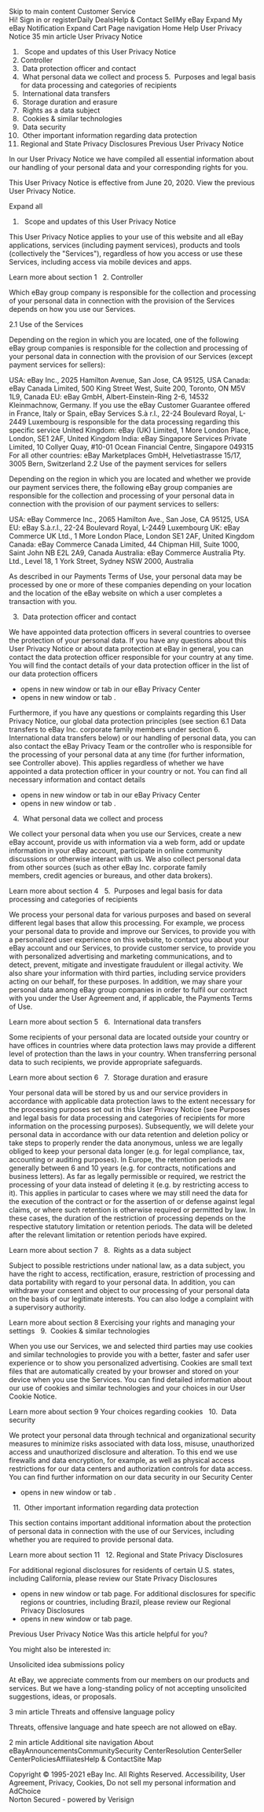 Skip to main content
			Customer Service	
Hi! Sign in or registerDaily DealsHelp & Contact
SellMy eBay
Expand My eBay
Notification
Expand Cart
Page navigation
Home
Help
User Privacy Notice
35 min article
User Privacy Notice
1.   Scope and updates of this User Privacy Notice
2. Controller
3.  Data protection officer and contact
4.  What personal data we collect and process
5.  Purposes and legal basis for data processing and categories of recipients
6.  International data transfers
7.  Storage duration and erasure
8.  Rights as a data subject
9.  Cookies & similar technologies
10.  Data security
11.  Other important information regarding data protection
12. Regional and State Privacy Disclosures
Previous User Privacy Notice

In our User Privacy Notice we have compiled all essential information about our handling of your personal data and your corresponding rights for you.

This User Privacy Notice is effective from June 20, 2020. View the previous User Privacy Notice.

Expand all
1.   Scope and updates of this User Privacy Notice

This User Privacy Notice applies to your use of this website and all eBay applications, services (including payment services), products and tools (collectively the "Services"), regardless of how you access or use these Services, including access via mobile devices and apps.

Learn more about section 1
 
2. Controller

Which eBay group company is responsible for the collection and processing of your personal data in connection with the provision of the Services depends on how you use our Services.

2.1 Use of the Services

Depending on the region in which you are located, one of the following eBay group companies is responsible for the collection and processing of your personal data in connection with the provision of our Services (except payment services for sellers):

USA: eBay Inc., 2025 Hamilton Avenue, San Jose, CA 95125, USA
Canada: eBay Canada Limited, 500 King Street West, Suite 200, Toronto, ON M5V 1L9, Canada
EU: eBay GmbH, Albert-Einstein-Ring 2-6, 14532 Kleinmachnow, Germany. If you use the eBay Customer Guarantee offered in France, Italy or Spain, eBay Services S.à r.l., 22-24 Boulevard Royal, L-2449 Luxembourg is responsible for the data processing regarding this specific service
United Kingdom: eBay (UK) Limited, 1 More London Place, London, SE1 2AF, United Kingdom
India: eBay Singapore Services Private Limited, 10 Collyer Quay, #10-01 Ocean Financial Centre, Singapore 049315
For all other countries: eBay Marketplaces GmbH, Helvetiastrasse 15/17, 3005 Bern, Switzerland
2.2 Use of the payment services for sellers

Depending on the region in which you are located and whether we provide our payment services there, the following eBay group companies are responsible for the collection and processing of your personal data in connection with the provision of our payment services to sellers:

USA: eBay Commerce Inc., 2065 Hamilton Ave., San Jose, CA 95125, USA
EU: eBay S.à.r.l., 22-24 Boulevard Royal, L-2449 Luxembourg
UK: eBay Commerce UK Ltd., 1 More London Place, London SE1 2AF, United Kingdom
Canada: eBay Commerce Canada Limited, 44 Chipman Hill, Suite 1000, Saint John NB E2L 2A9, Canada
Australia: eBay Commerce Australia Pty. Ltd., Level 18, 1 York Street, Sydney NSW 2000, Australia

As described in our Payments Terms of Use, your personal data may be processed by one or more of these companies depending on your location and the location of the eBay website on which a user completes a transaction with you.

 
3.  Data protection officer and contact

We have appointed data protection officers in several countries to oversee the protection of your personal data. If you have any questions about this User Privacy Notice or about data protection at eBay in general, you can contact the data protection officer responsible for your country at any time. You will find the contact details of your data protection officer in the list of our data protection officers
- opens in new window or tab
 in our eBay Privacy Center
- opens in new window or tab
.

Furthermore, if you have any questions or complaints regarding this User Privacy Notice, our global data protection principles (see section 6.1 Data transfers to eBay Inc. corporate family members under section 6. International data transfers below) or our handling of personal data, you can also contact the eBay Privacy Team or the controller who is responsible for the processing of your personal data at any time (for further information, see Controller above). This applies regardless of whether we have appointed a data protection officer in your country or not. You can find all necessary information and contact details
- opens in new window or tab
 in our eBay Privacy Center
- opens in new window or tab
.

 
4.  What personal data we collect and process  

We collect your personal data when you use our Services, create a new eBay account, provide us with information via a web form, add or update information in your eBay account, participate in online community discussions or otherwise interact with us. We also collect personal data from other sources (such as other eBay Inc. corporate family members, credit agencies or bureaus, and other data brokers).

Learn more about section 4
 
5.  Purposes and legal basis for data processing and categories of recipients

We process your personal data for various purposes and based on several different legal bases that allow this processing. For example, we process your personal data to provide and improve our Services, to provide you with a personalized user experience on this website, to contact you about your eBay account and our Services, to provide customer service, to provide you with personalized advertising and marketing communications, and to detect, prevent, mitigate and investigate fraudulent or illegal activity. We also share your information with third parties, including service providers acting on our behalf, for these purposes. In addition, we may share your personal data among eBay group companies in order to fulfil our contract with you under the User Agreement and, if applicable, the Payments Terms of Use.

Learn more about section 5
 
6.  International data transfers  

Some recipients of your personal data are located outside your country or have offices in countries where data protection laws may provide a different level of protection than the laws in your country. When transferring personal data to such recipients, we provide appropriate safeguards.

Learn more about section 6
 
7.  Storage duration and erasure  

Your personal data will be stored by us and our service providers in accordance with applicable data protection laws to the extent necessary for the processing purposes set out in this User Privacy Notice (see Purposes and legal basis for data processing and categories of recipients for more information on the processing purposes). Subsequently, we will delete your personal data in accordance with our data retention and deletion policy or take steps to properly render the data anonymous, unless we are legally obliged to keep your personal data longer (e.g. for legal compliance, tax, accounting or auditing purposes). In Europe, the retention periods are generally between 6 and 10 years (e.g. for contracts, notifications and business letters). As far as legally permissible or required, we restrict the processing of your data instead of deleting it (e.g. by restricting access to it). This applies in particular to cases where we may still need the data for the execution of the contract or for the assertion of or defense against legal claims, or where such retention is otherwise required or permitted by law. In these cases, the duration of the restriction of processing depends on the respective statutory limitation or retention periods. The data will be deleted after the relevant limitation or retention periods have expired.

Learn more about section 7
 
8.  Rights as a data subject
 

Subject to possible restrictions under national law, as a data subject, you have the right to access, rectification, erasure, restriction of processing and data portability with regard to your personal data. In addition, you can withdraw your consent and object to our processing of your personal data on the basis of our legitimate interests. You can also lodge a complaint with a supervisory authority.

Learn more about section 8
Exercising your rights and managing your settings
 
9.  Cookies & similar technologies  

When you use our Services, we and selected third parties may use cookies and similar technologies to provide you with a better, faster and safer user experience or to show you personalized advertising. Cookies are small text files that are automatically created by your browser and stored on your device when you use the Services. You can find detailed information about our use of cookies and similar technologies and your choices in our User Cookie Notice.

Learn more about section 9
Your choices regarding cookies
 
10.  Data security  

We protect your personal data through technical and organizational security measures to minimize risks associated with data loss, misuse, unauthorized access and unauthorized disclosure and alteration. To this end we use firewalls and data encryption, for example, as well as physical access restrictions for our data centers and authorization controls for data access. You can find further information on our data security in our Security Center
- opens in new window or tab
.

 
11.  Other important information regarding data protection

This section contains important additional information about the protection of personal data in connection with the use of our Services, including whether you are required to provide personal data.

Learn more about section 11
 
12. Regional and State Privacy Disclosures

For additional regional disclosures for residents of certain U.S. states, including California, please review our State Privacy Disclosures
- opens in new window or tab
 page. For additional disclosures for specific regions or countries, including Brazil, please review our Regional Privacy Disclosures
- opens in new window or tab
 page.

Previous User Privacy Notice
Was this article helpful for you?

You might also be interested in:

Unsolicited idea submissions policy

At eBay, we appreciate comments from our members on our products and services. But we have a long-standing policy of not accepting unsolicited suggestions, ideas, or proposals.

3 min article
Threats and offensive language policy

Threats, offensive language and hate speech are not allowed on eBay.

2 min article
Additional site navigation
About eBayAnnouncementsCommunitySecurity CenterResolution CenterSeller CenterPoliciesAffiliatesHelp & ContactSite Map

Copyright © 1995-2021 eBay Inc. All Rights Reserved. Accessibility, User Agreement, Privacy, Cookies, Do not sell my personal information and AdChoice	
Norton Secured - powered by Verisign